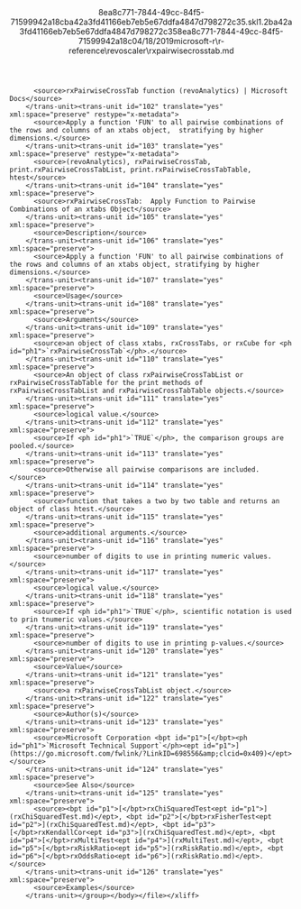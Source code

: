 <?xml version="1.0"?><xliff version="1.2" xmlns="urn:oasis:names:tc:xliff:document:1.2" xmlns:xsi="http://www.w3.org/2001/XMLSchema-instance" xsi:schemaLocation="urn:oasis:names:tc:xliff:document:1.2 xliff-core-1.2-transitional.xsd"><file datatype="xml" original="rxpairwisecrosstab.md" source-language="en-US" target-language="en-US"><header><tool tool-id="mdxliff" tool-name="mdxliff" tool-version="1.0-d1654b2" tool-company="Microsoft" /><xliffext:skl_file_name xmlns:xliffext="urn:microsoft:content:schema:xliffextensions">8ea8c771-7844-49cc-84f5-71599942a18cba42a3fd41166eb7eb5e67ddfa4847d798272c35.skl</xliffext:skl_file_name><xliffext:version xmlns:xliffext="urn:microsoft:content:schema:xliffextensions">1.2</xliffext:version><xliffext:ms.openlocfilehash xmlns:xliffext="urn:microsoft:content:schema:xliffextensions">ba42a3fd41166eb7eb5e67ddfa4847d798272c35</xliffext:ms.openlocfilehash><xliffext:ms.sourcegitcommit xmlns:xliffext="urn:microsoft:content:schema:xliffextensions">8ea8c771-7844-49cc-84f5-71599942a18c</xliffext:ms.sourcegitcommit><xliffext:ms.lasthandoff xmlns:xliffext="urn:microsoft:content:schema:xliffextensions">04/18/2019</xliffext:ms.lasthandoff><xliffext:ms.openlocfilepath xmlns:xliffext="urn:microsoft:content:schema:xliffextensions">microsoft-r\r-reference\revoscaler\rxpairwisecrosstab.md</xliffext:ms.openlocfilepath></header><body><group id="content" extype="content"><trans-unit id="101" translate="yes" xml:space="preserve" restype="x-metadata">
          <source>rxPairwiseCrossTab function (revoAnalytics) | Microsoft Docs</source>
        </trans-unit><trans-unit id="102" translate="yes" xml:space="preserve" restype="x-metadata">
          <source>Apply a function 'FUN' to all pairwise combinations of the rows and columns of an xtabs object,  stratifying by higher dimensions.</source>
        </trans-unit><trans-unit id="103" translate="yes" xml:space="preserve" restype="x-metadata">
          <source>(revoAnalytics), rxPairwiseCrossTab, print.rxPairwiseCrossTabList, print.rxPairwiseCrossTabTable, htest</source>
        </trans-unit><trans-unit id="104" translate="yes" xml:space="preserve">
          <source>rxPairwiseCrossTab:  Apply Function to Pairwise Combinations of an xtabs Object</source>
        </trans-unit><trans-unit id="105" translate="yes" xml:space="preserve">
          <source>Description</source>
        </trans-unit><trans-unit id="106" translate="yes" xml:space="preserve">
          <source>Apply a function 'FUN' to all pairwise combinations of the rows and columns of an xtabs object, stratifying by higher dimensions.</source>
        </trans-unit><trans-unit id="107" translate="yes" xml:space="preserve">
          <source>Usage</source>
        </trans-unit><trans-unit id="108" translate="yes" xml:space="preserve">
          <source>Arguments</source>
        </trans-unit><trans-unit id="109" translate="yes" xml:space="preserve">
          <source>an object of class xtabs, rxCrossTabs, or rxCube for <ph id="ph1">`rxPairwiseCrossTab`</ph>.</source>
        </trans-unit><trans-unit id="110" translate="yes" xml:space="preserve">
          <source>An object of class rxPairwiseCrossTabList or rxPairwiseCrossTabTable for the print methods of rxPairwiseCrossTabList and rxPairwiseCrossTabTable objects.</source>
        </trans-unit><trans-unit id="111" translate="yes" xml:space="preserve">
          <source>logical value.</source>
        </trans-unit><trans-unit id="112" translate="yes" xml:space="preserve">
          <source>If <ph id="ph1">`TRUE`</ph>, the comparison groups are pooled.</source>
        </trans-unit><trans-unit id="113" translate="yes" xml:space="preserve">
          <source>Otherwise all pairwise comparisons are included.</source>
        </trans-unit><trans-unit id="114" translate="yes" xml:space="preserve">
          <source>function that takes a two by two table and returns an object of class htest.</source>
        </trans-unit><trans-unit id="115" translate="yes" xml:space="preserve">
          <source>additional arguments.</source>
        </trans-unit><trans-unit id="116" translate="yes" xml:space="preserve">
          <source>number of digits to use in printing numeric values.</source>
        </trans-unit><trans-unit id="117" translate="yes" xml:space="preserve">
          <source>logical value.</source>
        </trans-unit><trans-unit id="118" translate="yes" xml:space="preserve">
          <source>If <ph id="ph1">`TRUE`</ph>, scientific notation is used to prin tnumeric values.</source>
        </trans-unit><trans-unit id="119" translate="yes" xml:space="preserve">
          <source>number of digits to use in printing p-values.</source>
        </trans-unit><trans-unit id="120" translate="yes" xml:space="preserve">
          <source>Value</source>
        </trans-unit><trans-unit id="121" translate="yes" xml:space="preserve">
          <source>a rxPairwiseCrossTabList object.</source>
        </trans-unit><trans-unit id="122" translate="yes" xml:space="preserve">
          <source>Author(s)</source>
        </trans-unit><trans-unit id="123" translate="yes" xml:space="preserve">
          <source>Microsoft Corporation <bpt id="p1">[</bpt><ph id="ph1">`Microsoft Technical Support`</ph><ept id="p1">](https://go.microsoft.com/fwlink/?LinkID=698556&amp;clcid=0x409)</ept></source>
        </trans-unit><trans-unit id="124" translate="yes" xml:space="preserve">
          <source>See Also</source>
        </trans-unit><trans-unit id="125" translate="yes" xml:space="preserve">
          <source><bpt id="p1">[</bpt>rxChiSquaredTest<ept id="p1">](rxChiSquaredTest.md)</ept>, <bpt id="p2">[</bpt>rxFisherTest<ept id="p2">](rxChiSquaredTest.md)</ept>, <bpt id="p3">[</bpt>rxKendallCor<ept id="p3">](rxChiSquaredTest.md)</ept>, <bpt id="p4">[</bpt>rxMultiTest<ept id="p4">](rxMultiTest.md)</ept>, <bpt id="p5">[</bpt>rxRiskRatio<ept id="p5">](rxRiskRatio.md)</ept>, <bpt id="p6">[</bpt>rxOddsRatio<ept id="p6">](rxRiskRatio.md)</ept>.</source>
        </trans-unit><trans-unit id="126" translate="yes" xml:space="preserve">
          <source>Examples</source>
        </trans-unit></group></body></file></xliff>